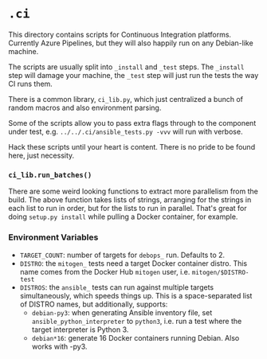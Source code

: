 
# `.ci`

This directory contains scripts for Continuous Integration platforms. Currently
Azure Pipelines, but they will also happily run on any Debian-like machine.

The scripts are usually split into `_install` and `_test` steps. The `_install`
step will damage your machine, the `_test` step will just run the tests the way
CI runs them.

There is a common library, `ci_lib.py`, which just centralized a bunch of
random macros and also environment parsing.

Some of the scripts allow you to pass extra flags through to the component
under test, e.g. `../../.ci/ansible_tests.py -vvv` will run with verbose.

Hack these scripts until your heart is content. There is no pride to be found
here, just necessity.


### `ci_lib.run_batches()`

There are some weird looking functions to extract more parallelism from the
build. The above function takes lists of strings, arranging for the strings in
each list to run in order, but for the lists to run in parallel. That's great
for doing `setup.py install` while pulling a Docker container, for example.


### Environment Variables

* `TARGET_COUNT`: number of targets for `debops_` run. Defaults to 2.
* `DISTRO`: the `mitogen_` tests need a target Docker container distro. This
  name comes from the Docker Hub `mitogen` user, i.e. `mitogen/$DISTRO-test`
* `DISTROS`: the `ansible_` tests can run against multiple targets
  simultaneously, which speeds things up. This is a space-separated list of
  DISTRO names, but additionally, supports:
    * `debian-py3`: when generating Ansible inventory file, set
      `ansible_python_interpreter` to `python3`, i.e. run a test where the
      target interpreter is Python 3.
    * `debian*16`: generate 16 Docker containers running Debian. Also works
      with -py3.


